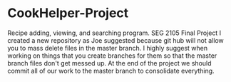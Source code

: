 # CookHelper-Project
Recipe adding, viewing, and searching program. SEG 2105 Final Project
I created a new repository as Joe suggested because git hub will not allow you to mass delete files in the master branch.
I highly suggest when working on things that you create branches for them so that the master branch files don't get messed up.
At the end of the project we should commit all  of our work to the master branch to consolidate everything.
